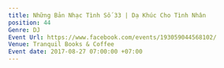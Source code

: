 ```yaml
---
title: Những Bản Nhạc Tình Số 33 | Dạ Khúc Cho Tình Nhân
position: 44
Genre: DJ
Event Url: https://www.facebook.com/events/193059044568102/
Venue: Tranquil Books & Coffee
Event date: 2017-08-27 07:00:00 +07:00
---
```


